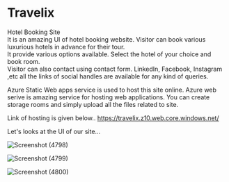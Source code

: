 # Travelix
Hotel Booking Site  
It is an amazing UI of hotel booking website. Visitor can book various luxurious hotels in advance for their tour.  
It provide various options available. Select the hotel of your choice and book room.  
Visitor can also contact using contact form. LinkedIn, Facebook, Instagram ,etc all the links of social handles are available for any kind of queries.  

Azure Static Web apps service is used to host this site online.
Azure web serive is amazing service for hosting web applications. You can create storage rooms and simply upload all the files related to site.  

Link of hosting is given below..
https://travelix.z10.web.core.windows.net/  

Let's looks at the UI of our site...

![Screenshot (4798)](https://user-images.githubusercontent.com/78440942/156974939-f2e597c6-a9aa-4906-ba19-391b9f459e18.png)

![Screenshot (4799)](https://user-images.githubusercontent.com/78440942/156974957-2efd7028-543b-4d58-af00-3ba081e49a02.png)

![Screenshot (4800)](https://user-images.githubusercontent.com/78440942/156974969-66504ad5-b89d-4f6b-b452-45675e39ae18.png)

